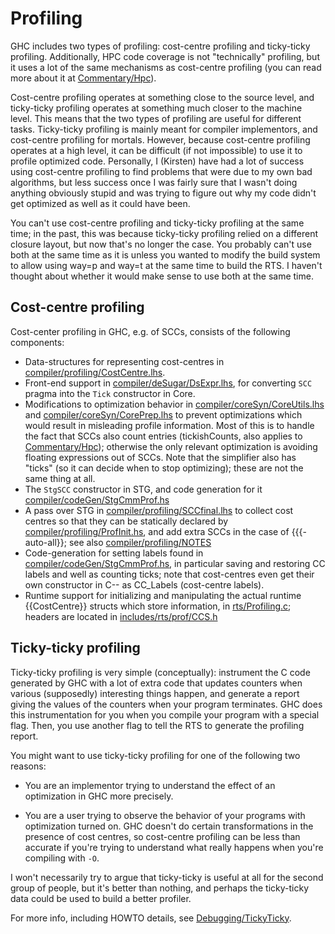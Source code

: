 # Profiling



GHC includes two types of profiling: cost-centre profiling and ticky-ticky profiling. Additionally, HPC code coverage is not "technically" profiling, but it uses a lot of the same mechanisms as cost-centre profiling (you can read more about it at [Commentary/Hpc](commentary/hpc)).



Cost-centre profiling operates at something close to the source level, and ticky-ticky profiling operates at something much closer to the machine level. This means that the two types of profiling are useful for different tasks. Ticky-ticky profiling is mainly meant for compiler implementors, and cost-centre profiling for mortals. However, because cost-centre profiling operates at a high level, it can be difficult (if not impossible) to use it to profile optimized code. Personally, I (Kirsten) have had a lot of success using cost-centre profiling to find problems that were due to my own bad algorithms, but less success once I was fairly sure that I wasn't doing anything obviously stupid and was trying to figure out why my code didn't get optimized as well as it could have been.



You can't use cost-centre profiling and ticky-ticky profiling at the same time; in the past, this was because ticky-ticky profiling relied on a different closure layout, but now that's no longer the case. You probably can't use both at the same time as it is unless you wanted to modify the build system to allow using way=p and way=t at the same time to build the RTS. I haven't thought about whether it would make sense to use both at the same time. 


## Cost-centre profiling



Cost-center profiling in GHC, e.g. of SCCs, consists of the following components:


- Data-structures for representing cost-centres in [compiler/profiling/CostCentre.lhs](/trac/ghc/browser/ghc/compiler/profiling/CostCentre.lhs).
- Front-end support in [compiler/deSugar/DsExpr.lhs](/trac/ghc/browser/ghc/compiler/deSugar/DsExpr.lhs), for converting `SCC` pragma into the `Tick` constructor in Core.
- Modifications to optimization behavior in [compiler/coreSyn/CoreUtils.lhs](/trac/ghc/browser/ghc/compiler/coreSyn/CoreUtils.lhs) and [compiler/coreSyn/CorePrep.lhs](/trac/ghc/browser/ghc/compiler/coreSyn/CorePrep.lhs) to prevent optimizations which would result in misleading profile information. Most of this is to handle the fact that SCCs also count entries (tickishCounts, also applies to [Commentary/Hpc](commentary/hpc)); otherwise the only relevant optimization is avoiding floating expressions out of SCCs. Note that the simplifier also has "ticks" (so it can decide when to stop optimizing); these are not the same thing at all.
- The `StgSCC` constructor in STG, and code generation for it [compiler/codeGen/StgCmmProf.hs](/trac/ghc/browser/ghc/compiler/codeGen/StgCmmProf.hs)
- A pass over STG in [compiler/profiling/SCCfinal.lhs](/trac/ghc/browser/ghc/compiler/profiling/SCCfinal.lhs) to collect cost centres so that they can be statically declared by [compiler/profiling/ProfInit.hs](/trac/ghc/browser/ghc/compiler/profiling/ProfInit.hs), and add extra SCCs in the case of {{{-auto-all}}; see also [compiler/profiling/NOTES](/trac/ghc/browser/ghc/compiler/profiling/NOTES)
- Code-generation for setting labels found in [compiler/codeGen/StgCmmProf.hs](/trac/ghc/browser/ghc/compiler/codeGen/StgCmmProf.hs), in particular saving and restoring CC labels and well as counting ticks; note that cost-centres even get their own constructor in C-- as CC\_Labels (cost-centre labels).
- Runtime support for initializing and manipulating the actual runtime {{CostCentre}} structs which store information, in [rts/Profiling.c](/trac/ghc/browser/ghc/rts/Profiling.c); headers are located in [includes/rts/prof/CCS.h](/trac/ghc/browser/ghc/includes/rts/prof/CCS.h)

## Ticky-ticky profiling



Ticky-ticky profiling is very simple (conceptually): instrument the C code generated by GHC with a lot of extra code that updates counters when various (supposedly) interesting things happen, and generate a report giving the values of the counters when your program terminates. GHC does this instrumentation for you when you compile your program with a special flag. Then, you use another flag to tell the RTS to generate the profiling report. 



You might want to use ticky-ticky profiling for one of the following two reasons: 


- You are an implementor trying to understand the effect of an optimization in GHC more precisely.

- You are a user trying to observe the behavior of your programs with optimization turned on. GHC doesn't do certain transformations in the presence of cost centres, so cost-centre profiling can be less than accurate if you're trying to understand what really happens when you're compiling with `-O`.


I won't necessarily try to argue that ticky-ticky is useful at all for the second group of people, but it's better than nothing, and perhaps the ticky-ticky data could be used to build a better profiler. 



For more info, including HOWTO details, see [Debugging/TickyTicky](debugging/ticky-ticky).


